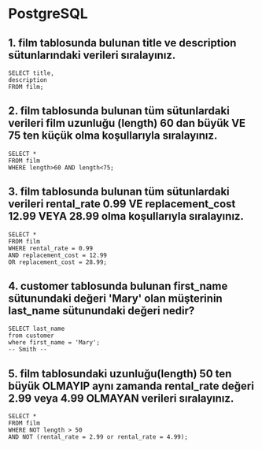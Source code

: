 # PostgreSQL
## 1. film tablosunda bulunan title ve description sütunlarındaki verileri sıralayınız.
```shell
SELECT title,
description
FROM film;
```
## 2. film tablosunda bulunan tüm sütunlardaki verileri film uzunluğu (length) 60 dan büyük VE 75 ten küçük olma koşullarıyla sıralayınız.
```shell
SELECT *
FROM film
WHERE length>60 AND length<75;
```
## 3. film tablosunda bulunan tüm sütunlardaki verileri rental_rate 0.99 VE replacement_cost 12.99 VEYA 28.99 olma koşullarıyla sıralayınız.
```shell
SELECT *
FROM film
WHERE rental_rate = 0.99 
AND replacement_cost = 12.99
OR replacement_cost = 28.99;
```
## 4. customer tablosunda bulunan first_name sütunundaki değeri 'Mary' olan müşterinin last_name sütunundaki değeri nedir?
```shell
SELECT last_name
from customer
where first_name = 'Mary';
-- Smith --
```
## 5. film tablosundaki uzunluğu(length) 50 ten büyük OLMAYIP aynı zamanda rental_rate değeri 2.99 veya 4.99 OLMAYAN verileri sıralayınız.

```shell
SELECT * 
FROM film
WHERE NOT length > 50
AND NOT (rental_rate = 2.99 or rental_rate = 4.99);
```
